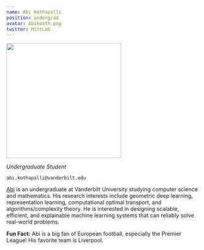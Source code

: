 ```yaml
---
name: Abi Kothapalli
position: undergrad
avatar: Abikooth.png
twitter: MintLab
---
```


<img width="300" src="{{site.baseurl}}/images/people/{{page.avatar}}" data-action="zoom">

_Undergraduate Student_<br>

<i class="fa fa-envelope-o"></i> `abi.kothapalli@vanderbilt.edu`

[Abi](https://abi-kothapalli.github.io/) is an undergraduate at Vanderbilt University studying computer science and mathematics. His research interests include geometric deep learning, representation learning, computational optimal transport, and algorithms/complexity theory. He is interested in designing scalable, efficient, and explainable machine learning systems that can reliably solve real-world problems.

**Fun Fact:** Abi is a big fan of European football, especially the Premier League! His favorite team is Liverpool. 
